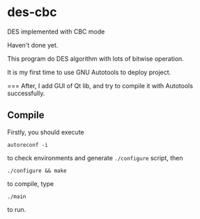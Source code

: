 # des-cbc
DES implemented with CBC mode

Haven't done yet.

This program do DES algorithm with lots of bitwise operation.

It is my first time to use GNU Autotools to deploy project.

===
After, I add GUI of Qt lib, and try to compile it with Autotools successfully.

## Compile
Firstly, you should execute
```
autoreconf -i
```
to check environments and generate `./configure` script, then
```
./configure && make
```
to compile, type
```
./main
```
to run.
